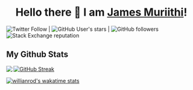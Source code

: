 <h1 align="center">
Hello there 👋 I am <a href="https://james-muriithi.firebaseapp.com/">James Muriithi</a>!
</h1>



![Twitter Follow](https://img.shields.io/twitter/follow/jam_es_muriithi?style=social) | ![GitHub User's stars](https://img.shields.io/github/stars/james-muriithi?style=social) | ![GitHub followers](https://img.shields.io/github/followers/james-muriithi?style=social) 
![Stack Exchange reputation](https://img.shields.io/stackexchange/stackoverflow/r/7818605)

## My Github Stats
<a align="left" >
  <a href="https://readme-stats-cfgj2cxdy.vercel.app/api?username=james-muriithi&count_private=true&show_icons=true&theme=cobalt">
  <img  align="left" src="https://readme-stats-cfgj2cxdy.vercel.app/api?username=james-muriithi&count_private=true&show_icons=true&theme=cobalt" />
</a>

[![GitHub Streak](https://github-readme-streak-stats.herokuapp.com?user=james-muriithi&theme=dark)](https://git.io/streak-stats)

[![willianrod's wakatime stats](https://github-readme-stats.vercel.app/api/wakatime?username=james_muriithi)](https://github.com/anuraghazra/github-readme-stats)
